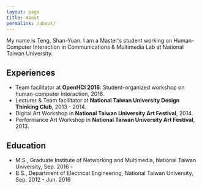```yaml
---
layout: page 
title: About
permalink: /about/
---
```


My name is Teng, Shan-Yuan. I am a Master's student working on Human-Computer Interaction in Communications & Multimedia Lab at National Taiwan University.

## Experiences

* Team facilitator at **OpenHCI 2016**: Student-organized workshop on human-computer interaction, 2016.
* Lecturer & Team facilitator at **National Taiwan University Design Thinking Club**, 2013 - 2014.
* Digital Art Workshop in **National Taiwan University Art Festival**, 2014.
* Performance Art Workshop in **National Taiwan University Art Festival**, 2013.
 
## Education

* M.S., Graduate Institute of Networking and Multimedia, National Taiwan University, Sep. 2016 -
* B.S., Department of Electrical Engineering, National Taiwan University, Sep. 2012 - Jun. 2016
